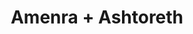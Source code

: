 ---
layout: post
category: concert
title: Amenra + Ashtoreth
artists: 
- Amenra
- Ashtoreth
place: 
- Église Saint-Merry
country: France
city: Paris
---